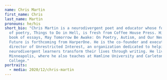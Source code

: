 ```yaml
---
name: Chris Martin
first_name: Chris
last_name: Martin
pronouns: he/his
short_bio: "Chris Martin is a neurodivergent poet and educator whose fourth book
  of poetry, Things to Do in Hell, is fresh from Coffee House Press. His first
  book of essays, May Tomorrow Be Awake: On Poetry, Autism, and Our Neurodiverse
  Future is forthcoming from HarperOne. He is the co-founder and executive
  director of Unrestricted Interest, an organization dedicated to helping
  neurodivergent learners transform their lives through writing. He lives in
  Minneapolis, where he also teaches at Hamline University and Carleton
  College."
portraits:
  - media: 2020/12/chris-martin
---
```

